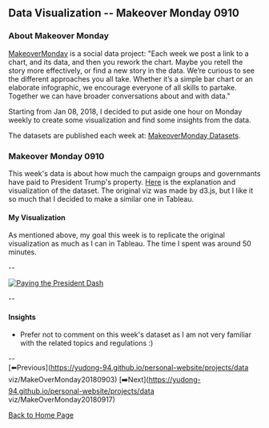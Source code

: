 <head>
  <!-- Global site tag (gtag.js) - Google Analytics -->
<script async src="https://www.googletagmanager.com/gtag/js?id=UA-112502179-1"></script>
<script>
  window.dataLayer = window.dataLayer || [];
  function gtag(){dataLayer.push(arguments);}
  gtag('js', new Date());

  gtag('config', 'UA-112502179-1');
</script>
</head>


## Data Visualization -- Makeover Monday 0910

### About Makeover Monday

[MakeoverMonday](http://www.makeovermonday.co.uk/) is a social data project:
"Each week we post a link to a chart, and its data, and then you rework the chart.
Maybe you retell the story more effectively, or find a new story in the data.
We’re curious to see the different approaches you all take. Whether it’s a simple bar chart or an elaborate infographic, we encourage everyone of all skills to partake.
Together we can have broader conversations about and with data."

Starting from Jan 08, 2018, I decided to put aside one hour on Monday weekly to create some visualization and find some insights from the data.

The datasets are published each week at: [MakeoverMonday Datasets](http://www.makeovermonday.co.uk/data/).

### Makeover Monday 0910

This week's data is about how much the campaign groups and governmants have paid to President Trump's property. [Here](https://projects.propublica.org/paying-the-president/) is the explanation and visualization of the dataset. The original viz was made by d3.js, but I like it so much that I decided to make a similar one in Tableau.  


#### My Visualization

As mentioned above, my goal this week is to replicate the original visualization as much as I can in Tableau. The time I spent was around 50 minutes.  

--  
<div class='tableauPlaceholder' id='viz1536627512167' style='position: relative'>
<noscript><a href='#'>
  <img alt='Paying the President Dash ' src='https:&#47;&#47;public.tableau.com&#47;static&#47;images&#47;Ma&#47;MakeOverMonday0910&#47;PayingthePresidentDash&#47;1_rss.png' style='border: none' />
</a></noscript>
<object class='tableauViz'  style='display:none;'>
  <param name='host_url' value='https%3A%2F%2Fpublic.tableau.com%2F' />
  <param name='embed_code_version' value='3' />
  <param name='site_root' value='' />
  <param name='name' value='MakeOverMonday0910&#47;PayingthePresidentDash' />
  <param name='tabs' value='no' />
  <param name='toolbar' value='yes' />
  <param name='static_image' value='https:&#47;&#47;public.tableau.com&#47;static&#47;images&#47;Ma&#47;MakeOverMonday0910&#47;PayingthePresidentDash&#47;1.png' />
  <param name='animate_transition' value='yes' />
  <param name='display_static_image' value='yes' />
  <param name='display_spinner' value='yes' />
  <param name='display_overlay' value='yes' />
  <param name='display_count' value='yes' />
</object></div>               
<script type='text/javascript'>         
  var divElement = document.getElementById('viz1536627512167');        
  var vizElement = divElement.getElementsByTagName('object')[0];         
  vizElement.style.width='800px';vizElement.style.height='827px';           
  var scriptElement = document.createElement('script');               
  scriptElement.src = 'https://public.tableau.com/javascripts/api/viz_v1.js';   
  vizElement.parentNode.insertBefore(scriptElement, vizElement);               
</script>  


--  

#### Insights
* Prefer not to comment on this week's dataset as I am not very familiar with the related topics and regulations :)

--  
[⬅️Previous](https://yudong-94.github.io/personal-website/projects/data viz/MakeOverMonday20180903) [➡️Next](https://yudong-94.github.io/personal-website/projects/data viz/MakeOverMonday20180917)  

[Back to Home Page](https://yudong-94.github.io/personal-website/)
